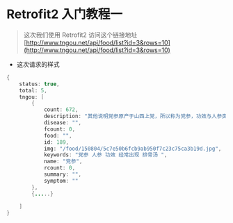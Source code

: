 # Retrofit2 入门教程一

>这次我们使用 Retrofit2 访问这个链接地址 [http://www.tngou.net/api/food/list?id=3&rows=10](http://www.tngou.net/api/food/list?id=3&rows=10)

- 这次请求的样式
```java
{
    status: true,
    total: 5,
    tngou: [
        {
            count: 672,
            description: "其他说明党参原产于山西上党，所以称为党参，功效与人参类似，只是效力不如人参强，同样也是实症、热症的人不能用",
            disease: "",
            fcount: 0,
            food: "",
            id: 189,
            img: "/food/150804/5c7e50b6fcb9ab950f7c23c75ca3b19d.jpg",
            keywords: "党参 人参 功效 经常出现 排骨汤 ",
            name: "党参",
            rcount: 0,
            summary: "",
            symptom: ""
        },
        {.....}
       
    ]
}
```

